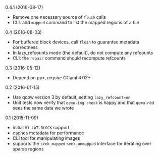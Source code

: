 0.4.1 (2016-08-17)
- Remove one necessary source of `flush` calls
- CLI: add `mapped` command to list the mapped regions of a file

0.4 (2016-08-03)
- For buffered block devices, call `flush` to guarantee metadata correctness
- In lazy_refcounts mode (the default), do not compute any refcounts
- CLI: the `repair` command should recompute refcounts

0.3 (2016-05-12)
- Depend on ppx, require OCaml 4.02+

0.2 (2016-01-15)
- Use qcow version 3 by default, setting `lazy_refcount=on`
- Unit tests now verify that `qemu-img check` is happy and that `qemu-nbd`
  sees the same data we wrote

0.1 (2015-11-09)
- initial `V1_LWT.BLOCK` support
- caches metadata for performance
- CLI tool for manipulating images
- supports the `seek_mapped` `seek_unmapped` interface for iterating over
  sparse regions

